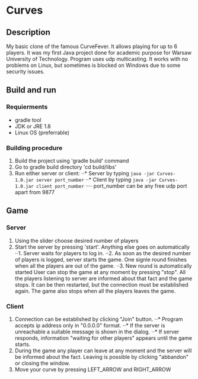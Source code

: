 # Curves

## Description
My basic clone of the famous CurveFever. It allows playing for up to 6 players. It was my first Java project done for academic purpose for Warsaw University of Technology. Program uses udp multicasting. It works with no problems on Linux, but sometimes is blocked on Windows due to some security issues.

## Build and run
### Requierments 
* gradle tool
* JDK or JRE 1.8
* Linux OS (preferrable)

### Building procedure
1. Build the project using 'gradle build' command
2. Go to gradle build directory 'cd build/libs'
3. Run either server or client:
⋅⋅* Server by typing `java -jar Curves-1.0.jar server port_number`
⋅⋅* Client by typing `java -jar Curves-1.0.jar client port_number`
⋅⋅⋅⋅ port_number can be any free udp port apart from 9877

## Game

### Server
1. Using the slider choose desired number of players
2. Start the server by pressing 'start'. Anything else goes on automatically
⋅⋅1. Server waits for players to log in.
⋅⋅2. As soon as the desired number of players is logged, server starts the game. One signle round finishes when all the players are out of the game.
⋅⋅3. New round is automatically started
User can stop the game at any moment by pressing "stop". All the players listening to server are informed about that fact and the game stops. It can be then restarted, but the connection must be established again. The game also stops when all the players leaves the game. 
  

### Client
1. Connection can be established by clicking "Join" button.
⋅⋅* Program accepts ip address only in "0.0.0.0" format. 
⋅⋅* If the server is unreachable a suitable message is shown in the dialog. 
⋅⋅* If server responds, information "waiting for other players" appears until the game starts. 
2. During the game any player can leave at any moment and the server will be informed about the fact. Leaving is possible by clicking "abbandon" or closing the window.
3. Move your curve by pressing LEFT_ARROW and RIGHT_ARROW


